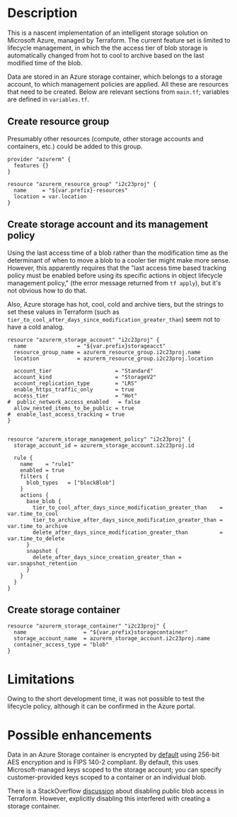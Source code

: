 # Description

This is a nascent implementation of an intelligent storage solution on Microsoft Azure,
managed by Terraform.
The current feature set is limited to lifecycle management, in which the the access tier 
of blob storage is automatically changed
from hot to cool to archive based on the last modified time of the blob.

Data are stored in an Azure storage container, which belongs to a storage account, 
to which management policies are applied. 
All these are resources that need to be created.
Below are relevant sections from `main.tf`; variables are defined in `variables.tf`.


## Create resource group

Presumably other resources (compute, other storage accounts and containers, etc.)
could be added to this group.

```
provider "azurerm" {
  features {}
}

resource "azurerm_resource_group" "i2c23proj" {
  name     = "${var.prefix}-resources"
  location = var.location
}
```


## Create storage account and its management policy

Using the last access time of a blob rather than the modification time as the determinant of
when to move a blob to a cooler tier might make more sense.
However, this apparently requires that the
"last access time based tracking policy must be enabled before using its specific actions 
in object lifecycle management policy," (the error message returned from `tf apply`),
but it's not obvious how to do that. 

Also, Azure storage has hot, cool, cold and archive tiers, but the strings to set these
values in Terraform (such as `tier_to_cool_after_days_since_modification_greater_than`) 
seem not to have a cold analog.


```
resource "azurerm_storage_account" "i2c23proj" {
  name                = "${var.prefix}storageacct"
  resource_group_name = azurerm_resource_group.i2c23proj.name
  location            = azurerm_resource_group.i2c23proj.location

  account_tier                    = "Standard"
  account_kind                    = "StorageV2"
  account_replication_type        = "LRS"
  enable_https_traffic_only       = true
  access_tier                     = "Hot"
#  public_network_access_enabled   = false
  allow_nested_items_to_be_public = true
#  enable_last_access_tracking = true
}


resource "azurerm_storage_management_policy" "i2c23proj" {
  storage_account_id = azurerm_storage_account.i2c23proj.id

  rule {
    name    = "rule1"
    enabled = true
    filters {
      blob_types   = ["blockBlob"]
    }
    actions {
      base_blob {
        tier_to_cool_after_days_since_modification_greater_than    = var.time_to_cool
        tier_to_archive_after_days_since_modification_greater_than = var.time_to_archive
        delete_after_days_since_modification_greater_than          = var.time_to_delete
      }
      snapshot {
        delete_after_days_since_creation_greater_than = var.snapshot_retention
      }
    }
  }
}
```


## Create storage container
```
resource "azurerm_storage_container" "i2c23proj" {
  name                  = "${var.prefix}storagecontainer"
  storage_account_name  = azurerm_storage_account.i2c23proj.name
  container_access_type = "blob"
}
```





# Limitations

Owing to the short development time, it was not possible to test the lifecycle policy, 
although it can be confirmed in the Azure portal.


# Possible enhancements

Data in an Azure Storage container is encrypted by 
[default](https://learn.microsoft.com/en-us/azure/storage/common/storage-service-encryption)
using 256-bit AES encryption and is FIPS 140-2 compliant.
By default, this uses Microsoft-managed keys scoped to the storage account;
you can specify customer-provided keys scoped to a container or an individual blob.

There is a StackOverflow 
[discussion](https://stackoverflow.com/questions/73741756/disabling-allow-public-blob-access-using-terraform) about disabling public blob access in Terraform.
However, explicitly disabling this interfered with creating a storage container. 

